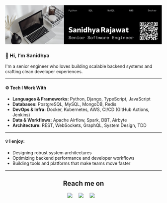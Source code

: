 <div align="center">
  <img src="https://github.com/sanidhyarajawat/sanidhyarajawat/blob/master/Sanidhya Rajawat.jpg" alt="header"/>
</div>

### 👋 Hi, I’m Sanidhya

I'm a senior engineer who loves building scalable backend systems and crafting clean developer experiences.

---

#### ⚙️ Tech I Work With

- **Languages & Frameworks:** Python, Django, TypeScript, JavaScript
- **Databases:** PostgreSQL, MySQL, MongoDB, Redis
- **DevOps & Infra:** Docker, Kubernetes, AWS, CI/CD (GitHub Actions, Jenkins)
- **Data & Workflows:** Apache Airflow, Spark, DBT, Airbyte
- **Architecture:** REST, WebSockets, GraphQL, System Design, TDD

---

#### 💡 I enjoy:
- Designing robust system architectures
- Optimizing backend performance and developer workflows
- Building tools and platforms that make teams move faster

---

<h2  align="center"> Reach me on </h2>
<p align="center">
  <a target="_blank"href="https://www.linkedin.com/in/sanidhya-singh-rajawat-8a10b199/"><img src="https://img.shields.io/badge/linkedin-%230077B5.svg?&style=for-the-badge&logo=linkedin&logoColor=white" /></a>&nbsp;&nbsp;&nbsp;&nbsp;
  <a target="_blank"href="https://twitter.com/SanidhyaRajawat"><img src="https://img.shields.io/badge/twitter-%231DA1F2.svg?&style=for-the-badge&logo=twitter&logoColor=white" /></a>&nbsp;&nbsp;&nbsp;&nbsp;
  <a href="mailto:sanidhyarajawat58@gmail.com?subject=Hello%20Ileri,%20From%20Github"><img src="https://img.shields.io/badge/gmail-%23D14836.svg?&style=for-the-badge&logo=gmail&logoColor=white" /></a>&nbsp;&nbsp;&nbsp;&nbsp;
</p>

